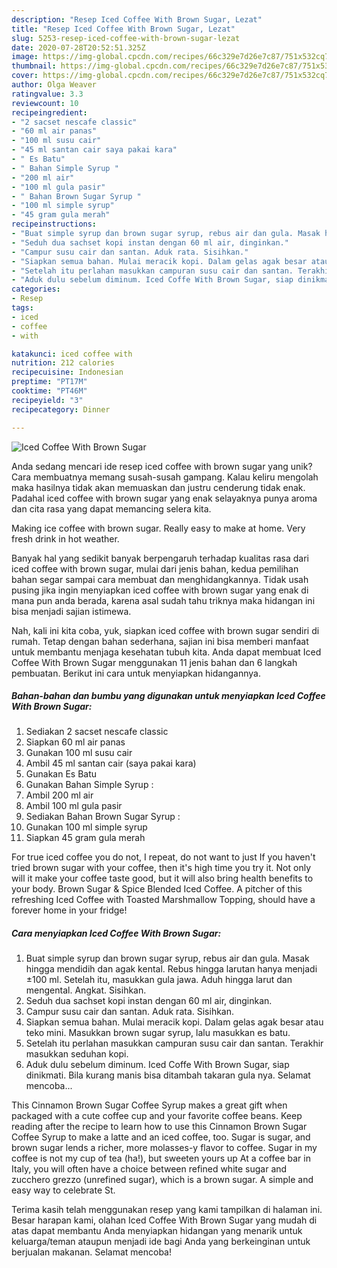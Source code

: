 ```yaml
---
description: "Resep Iced Coffee With Brown Sugar, Lezat"
title: "Resep Iced Coffee With Brown Sugar, Lezat"
slug: 5253-resep-iced-coffee-with-brown-sugar-lezat
date: 2020-07-28T20:52:51.325Z
image: https://img-global.cpcdn.com/recipes/66c329e7d26e7c87/751x532cq70/iced-coffee-with-brown-sugar-foto-resep-utama.jpg
thumbnail: https://img-global.cpcdn.com/recipes/66c329e7d26e7c87/751x532cq70/iced-coffee-with-brown-sugar-foto-resep-utama.jpg
cover: https://img-global.cpcdn.com/recipes/66c329e7d26e7c87/751x532cq70/iced-coffee-with-brown-sugar-foto-resep-utama.jpg
author: Olga Weaver
ratingvalue: 3.3
reviewcount: 10
recipeingredient:
- "2 sacset nescafe classic"
- "60 ml air panas"
- "100 ml susu cair"
- "45 ml santan cair saya pakai kara"
- " Es Batu"
- " Bahan Simple Syrup "
- "200 ml air"
- "100 ml gula pasir"
- " Bahan Brown Sugar Syrup "
- "100 ml simple syrup"
- "45 gram gula merah"
recipeinstructions:
- "Buat simple syrup dan brown sugar syrup, rebus air dan gula. Masak hingga mendidih dan agak kental. Rebus hingga larutan hanya menjadi ±100 ml. Setelah itu, masukkan gula jawa. Aduh hingga larut dan mengental. Angkat. Sisihkan."
- "Seduh dua sachset kopi instan dengan 60 ml air, dinginkan."
- "Campur susu cair dan santan. Aduk rata. Sisihkan."
- "Siapkan semua bahan. Mulai meracik kopi. Dalam gelas agak besar atau teko mini. Masukkan brown sugar syrup, lalu masukkan es batu."
- "Setelah itu perlahan masukkan campuran susu cair dan santan. Terakhir masukkan seduhan kopi."
- "Aduk dulu sebelum diminum. Iced Coffe With Brown Sugar, siap dinikmati. Bila kurang manis bisa ditambah takaran gula nya. Selamat mencoba..."
categories:
- Resep
tags:
- iced
- coffee
- with

katakunci: iced coffee with 
nutrition: 212 calories
recipecuisine: Indonesian
preptime: "PT17M"
cooktime: "PT46M"
recipeyield: "3"
recipecategory: Dinner

---
```



![Iced Coffee With Brown Sugar](https://img-global.cpcdn.com/recipes/66c329e7d26e7c87/751x532cq70/iced-coffee-with-brown-sugar-foto-resep-utama.jpg)

Anda sedang mencari ide resep iced coffee with brown sugar yang unik? Cara membuatnya memang susah-susah gampang. Kalau keliru mengolah maka hasilnya tidak akan memuaskan dan justru cenderung tidak enak. Padahal iced coffee with brown sugar yang enak selayaknya punya aroma dan cita rasa yang dapat memancing selera kita.

Making ice coffee with brown sugar. Really easy to make at home. Very fresh drink in hot weather.

Banyak hal yang sedikit banyak berpengaruh terhadap kualitas rasa dari iced coffee with brown sugar, mulai dari jenis bahan, kedua pemilihan bahan segar sampai cara membuat dan menghidangkannya. Tidak usah pusing jika ingin menyiapkan iced coffee with brown sugar yang enak di mana pun anda berada, karena asal sudah tahu triknya maka hidangan ini bisa menjadi sajian istimewa.


Nah, kali ini kita coba, yuk, siapkan iced coffee with brown sugar sendiri di rumah. Tetap dengan bahan sederhana, sajian ini bisa memberi manfaat untuk membantu menjaga kesehatan tubuh kita. Anda dapat membuat Iced Coffee With Brown Sugar menggunakan 11 jenis bahan dan 6 langkah pembuatan. Berikut ini cara untuk menyiapkan hidangannya.

<!--inarticleads1-->

##### Bahan-bahan dan bumbu yang digunakan untuk menyiapkan Iced Coffee With Brown Sugar:

1. Sediakan 2 sacset nescafe classic
1. Siapkan 60 ml air panas
1. Gunakan 100 ml susu cair
1. Ambil 45 ml santan cair (saya pakai kara)
1. Gunakan  Es Batu
1. Gunakan  Bahan Simple Syrup :
1. Ambil 200 ml air
1. Ambil 100 ml gula pasir
1. Sediakan  Bahan Brown Sugar Syrup :
1. Gunakan 100 ml simple syrup
1. Siapkan 45 gram gula merah


For true iced coffee you do not, I repeat, do not want to just If you haven&#39;t tried brown sugar with your coffee, then it&#39;s high time you try it. Not only will it make your coffee taste good, but it will also bring health benefits to your body. Brown Sugar &amp; Spice Blended Iced Coffee. A pitcher of this refreshing Iced Coffee with Toasted Marshmallow Topping, should have a forever home in your fridge! 

<!--inarticleads2-->

##### Cara menyiapkan Iced Coffee With Brown Sugar:

1. Buat simple syrup dan brown sugar syrup, rebus air dan gula. Masak hingga mendidih dan agak kental. Rebus hingga larutan hanya menjadi ±100 ml. Setelah itu, masukkan gula jawa. Aduh hingga larut dan mengental. Angkat. Sisihkan.
1. Seduh dua sachset kopi instan dengan 60 ml air, dinginkan.
1. Campur susu cair dan santan. Aduk rata. Sisihkan.
1. Siapkan semua bahan. Mulai meracik kopi. Dalam gelas agak besar atau teko mini. Masukkan brown sugar syrup, lalu masukkan es batu.
1. Setelah itu perlahan masukkan campuran susu cair dan santan. Terakhir masukkan seduhan kopi.
1. Aduk dulu sebelum diminum. Iced Coffe With Brown Sugar, siap dinikmati. Bila kurang manis bisa ditambah takaran gula nya. Selamat mencoba...


This Cinnamon Brown Sugar Coffee Syrup makes a great gift when packaged with a cute coffee cup and your favorite coffee beans. Keep reading after the recipe to learn how to use this Cinnamon Brown Sugar Coffee Syrup to make a latte and an iced coffee, too. Sugar is sugar, and brown sugar lends a richer, more molasses-y flavor to coffee. Sugar in my coffee is not my cup of tea (ha!), but sweeten yours up At a coffee bar in Italy, you will often have a choice between refined white sugar and zucchero grezzo (unrefined sugar), which is a brown sugar. A simple and easy way to celebrate St. 

Terima kasih telah menggunakan resep yang kami tampilkan di halaman ini. Besar harapan kami, olahan Iced Coffee With Brown Sugar yang mudah di atas dapat membantu Anda menyiapkan hidangan yang menarik untuk keluarga/teman ataupun menjadi ide bagi Anda yang berkeinginan untuk berjualan makanan. Selamat mencoba!
